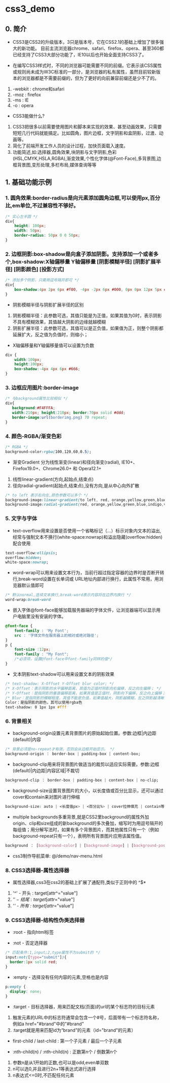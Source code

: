 # css3_demo

## 0. 简介

* CSS3是CSS2的升级版本，3只是版本号，它在CSS2.1的基础上增加了很多强大的新功能。 目前主流浏览器chrome、safari、firefox、opera、甚至360都已经支持了CSS3大部分功能了，IE10以后也开始全面支持CSS3了。

* 在编写CSS3样式时，不同的浏览器可能需要不同的前缀。它表示该CSS属性或规则尚未成为W3C标准的一部分，是浏览器的私有属性，虽然目前较新版本的浏览器都是不需要前缀的，但为了更好的向前兼容前缀还是少不了的。
1. -webkit : chrome和safari
2. -moz : firefox
3. -ms : IE
4. -o : opera

* CSS3能做什么?
1. CSS3把很多以前需要使用图片和脚本来实现的效果、甚至动画效果，只需要短短几行代码就能搞定。比如圆角，图片边框，文字阴影和盒阴影，过渡、动画等。
2. 简化了前端开发工作人员的设计过程，加快页面载入速度。
3. 功能简述,如:选择器,圆角效果,块阴影与文字阴影,色彩(HSL,CMYK,HSLA,RGBA),渐变效果,个性化字体(@Font-Face),多背景图,边框背景图,变形处理,多栏布局,媒体查询等等

## 1. 基础功能示例

### 1. 圆角效果:border-radius是向元素添加圆角边框,可以使用px,百分比,em单位,不过兼容性不够好。  

```css
/* 实心左半圆 */
div{
    height: 100px;
    width: 50px;
    border-radius: 50px 0 0 50px;
}
```

### 2. 边框阴影:box-shadow是向盒子添加阴影。支持添加一个或者多个,box-shadow:X轴偏移量 Y轴偏移量 [阴影模糊半径] [阴影扩展半径] [阴影颜色] [投影方式]

```css
/* 添加多个阴影，只需用逗号隔开即可 */
div{
    box-shadow:4px 2px 6px #f00, -4px -2px 6px #000, 0px 0px 12px 5px #33CC00 inset;
}
```

* 阴影模糊半径与阴影扩展半径的区别
1. 阴影模糊半径：此参数可选，其值只能是为正值，如果其值为0时，表示阴影不具有模糊效果，其值越大阴影的边缘就越模糊  
2. 阴影扩展半径：此参数可选，其值可以是正负值，如果值为正，则整个阴影都延展扩大，反之值为负值时，则缩小；  

* X轴偏移量和Y轴偏移量值可以设置为负数

```css
div {
    width:100px;
    height:100px;
    box-shadow:-4px 4px 6px #666;
}
```

### 3. 边框应用图片:border-image

```css
/* 与background属性比较相似 */
div{
   background:#F4FFFA;
   width:210px; height:210px; border:70px solid #ddd;
   border-image:url(borderimg.png) 70 repeat;
}
```

### 4. 颜色-RGBA/渐变色彩

```css
/* RGBA */
background-color:rgba(100,120,60,0.5);
```

* 渐变Gradient 分为线性渐变(linear)和径向渐变(radial), IE10+、Firefox19.0+、Chrome26.0+ 和 Opera12.1+
1. 线性linear-gradient(方向,起始点,结束点)
2. 径向radial-gradient(起始点,结束点),没有方向,是从中心向外扩散

```css
/* to left 表示右向左,颜色参数可以多个 */
background-image:linear-gradient(to left, red, orange,yellow,green,blue,indigo,violet);
background-image:radial-gradient(red, orange,yellow,green,blue,indigo,violet);
```

### 5. 文字与字体

* text-overflow用来设置是否使用一个省略标记（...）标示对象内文本的溢出,经常与强制文本不换行(white-space:nowrap)和溢出隐藏(overflow:hidden)配合使用

```css
text-overflow:ellipsis;
overflow:hidden;
white-space:nowrap;
```

* word-wrap可以用来设置文本行为，当前行超过指定容器的边界时是否断开转行,break-word设置在长单词或 URL地址内部进行换行，此属性不常用，用浏览器默认值即可

```css
/* 默认normal,连续文本换行,break-word表示内容将在边界内换行 */
word-wrap:break-word
```

* 嵌入字体@font-face能够加载服务器端的字体文件，让浏览器端可以显示用户电脑里没有安装的字体。

```css
@font-face {
    font-family : 'My Font';
    src : '字体文件在服务器上的相对或绝对路径';
}
p {
    font-size :12px;
    font-family : "My Font";
    /*必须项，设置@font-face中font-family同样的值*/
}
```

* 文本阴影text-shadow可以用来设置文本的阴影效果

```css
/* text-shadow: X-Offset Y-Offset blur color; */
/* X-Offset：表示阴影的水平偏移距离，其值为正值时阴影向右偏移，反之向左偏移； */
/* Y-Offset：是指阴影的垂直偏移距离，如果其值是正值时，阴影向下偏移，反之向上偏移； */
/* Blur：是指阴影的模糊程度，其值不能是负值，如果值越大，阴影越模糊，反之阴影越清晰，如果不需要阴影模糊可以将Blur值设置为0； */
Color：是指阴影的颜色，其可以使用rgba色
text-shadow: 0 1px 1px #fff
```

### 6. 背景相关

* background-origin设置元素背景图片的原始起始位置。参数:边框|内边距(default)|内容

```css
/* 背景必须是no-repeat才有效，否则会从边框开始显示。 */
background-origin ： border-box | padding-box | content-box;
```

* background-clip用来将背景图片做适当的裁剪以适应实际需要。参数:边框(default)|内边距|内容区域|不裁切

```css
background-clip ： border-box | padding-box | content-box | no-clip;
```

* background-size设置背景图片的大小，以长度值或百分比显示，还可以通过cover和contain来对图片进行伸缩

```css
background-size: auto | <长度值px> | <百分比%> | cover拉伸填充 | contain等比缩放
```

* multiple backgrounds多重背景,就是CSS2里background的属性外加origin、clip和size组成的新background的多次叠加，缩写时为用逗号隔开的每组值；用分解写法时，如果有多个背景图片，而其他属性只有一个（例如background-repeat只有一个），表明所有背景图片应用该属性值。

```css
background ： [background-color] | [background-image] | [background-position] | [background-size] | [background-repeat] | [background-attachment] | [background-clip] | [background-origin]
```

* css3制作导航菜单: @/demo/nav-menu.html

### 8. CSS3选择器-属性选择器

* 属性选择器,css3在css2的基础上扩展了通配符,类似于正则中的 ^$*
1. '^' - 开头 : target[attr^="value"]
2. '$' - 结尾 : target[attr$="value"]
3. '*' - 所有 : target[attr*="value"]

### 9. CSS3选择器-结构性伪类选择器

* :root - 指向html标签

* :not - 否定选择器

```css
/* 匹配条件:1,input;2,type属性不为submit的 */
input:not([type="submit"]){
  border:1px solid red;
}
```

* :empty - 选择没有任何内容的元素,空格也是内容

```css
p:empty {
  display: none;
}​
```

* :target - 目标选择器，用来匹配文档(页面)的url的某个标志符的目标元素
1. 触发元素的URL中的标志符通常会包含一个#号，后面带有一个标志符名称，例如a href="#brand"中的"#brand"
2. :target就是用来匹配id为“brand”的元素（id="brand"的元素）

* first-child / last-child : 第一个子元素 / 最后一个子元素

* :nth-child(n) / :nth-child(n) : 正数第n个 / 倒数第n个
1. 参数n是从1开始的正数,也可以是odd,even单双数
2. n可以选0,并且进行2n+1等表达式进行选择
3. n表达式<=0时,不匹配任何元素